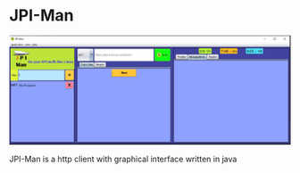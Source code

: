 # JPI-Man

![alt screenshot](screenshot.JPG)

JPI-Man is a http client with graphical interface written in java
